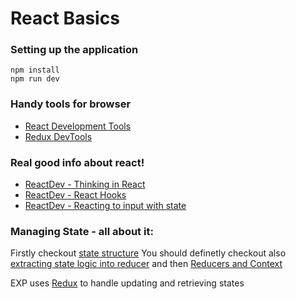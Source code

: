 # React Basics

### Setting up the application

```shell
npm install
npm run dev
```

### Handy tools for browser

 - [React Development Tools](https://react.dev/learn/react-developer-tools)
 - [Redux DevTools](https://github.com/reduxjs/redux-devtools)

### Real good info about react!

 - [ReactDev - Thinking in React](https://react.dev/learn/thinking-in-react)
 - [ReactDev - React Hooks](https://react.dev/reference/react/hooks)
 - [ReactDev - Reacting to input with state](https://react.dev/learn/reacting-to-input-with-state)

### Managing State - all about it:
Firstly checkout [state structure](https://react.dev/learn/reacting-to-input-with-state)
You should definetly checkout also [extracting state logic into reducer](https://react.dev/learn/extracting-state-logic-into-a-reducer) and then [Reducers and Context](https://react.dev/learn/scaling-up-with-reducer-and-context)

EXP uses [Redux](https://react-redux.js.org/introduction/why-use-react-redux) to handle updating and retrieving states
